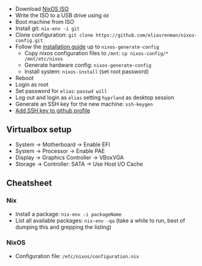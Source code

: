* Download [NixOS ISO](https://nixos.org/nixos/download.html)
* Write the ISO to a USB drive using `dd`
* Boot machine from ISO
* Install git: `nix-env -i git`
* Clone configuration: `git clone https://github.com/eliasrenman/nixos-config.git`
* Follow the [installation guide](https://nixos.org/nixos/manual/index.html#sec-installation) up to `nixos-generate-config`
  * Copy nixos configuration files to `/mnt`: `cp nixos-config/* /mnt/etc/nixos`
  * Generate hardware config: `nixos-generate-config`
  * Install system: `nixos-install` (set root password)
* Reboot
* Login as root
* Set password for `elias`: `passwd will`
* Log out and login as `elias` setting `hyprland` as desktop session
* Generate an SSH key for the new machine: `ssh-keygen`
* [Add SSH key to github profile](https://github.com/settings/ssh/new)
 <!--
# Remove this until i've create dotfiles * Clone dotfiles: `git clone --recursive git@github.com:willprice/dotfiles.git ~/.dotfiles`
# * Install dotfiles: `cd ~/.dotfiles; ./install-all.sh`
-->
## Virtualbox setup

- System -> Motherboard -> Enable EFI
- System -> Processor -> Enable PAE
- Display -> Graphics Controller -> VBoxVGA
- Storage -> Controller: SATA -> Use Host I/O Cache

## Cheatsheet
### Nix

* Install a package: `nix-env -i packageName`
* List all available packages: `nix-env -qa` (take a while to run, best of dumping this and grepping the listing)


### NixOS

* Configuration file: `/etc/nixos/configuration.nix`
